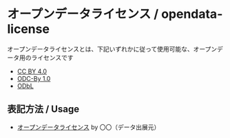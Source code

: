# オープンデータライセンス / opendata-license

オープンデータライセンスとは、下記いずれかに従って使用可能な、オープンデータ用のライセンスです

- [CC BY 4.0](https://creativecommons.org/licenses/by/4.0/)
- [ODC-By 1.0](https://opendatacommons.org/licenses/by/1-0/)
- [ODbL](https://opendatacommons.org/licenses/odbl/)

## 表記方法 / Usage

- [オープンデータライセンス](https://github.com/code4fukui/opendata-license/) by 〇〇（データ出展元）
